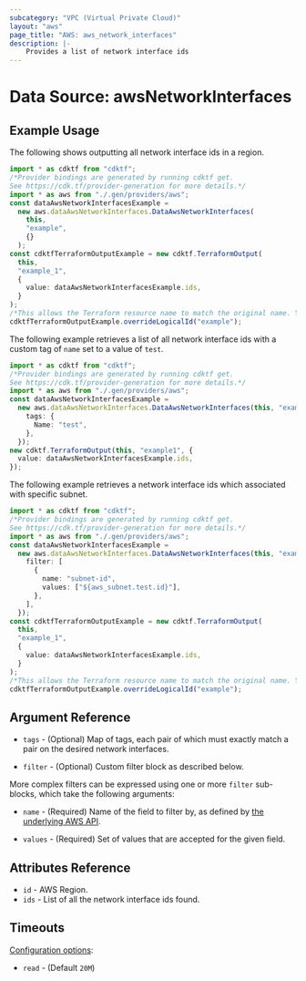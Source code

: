 ```yaml
---
subcategory: "VPC (Virtual Private Cloud)"
layout: "aws"
page_title: "AWS: aws_network_interfaces"
description: |-
    Provides a list of network interface ids
---
```


# Data Source: awsNetworkInterfaces

## Example Usage

The following shows outputting all network interface ids in a region.

```typescript
import * as cdktf from "cdktf";
/*Provider bindings are generated by running cdktf get.
See https://cdk.tf/provider-generation for more details.*/
import * as aws from "./.gen/providers/aws";
const dataAwsNetworkInterfacesExample =
  new aws.dataAwsNetworkInterfaces.DataAwsNetworkInterfaces(
    this,
    "example",
    {}
  );
const cdktfTerraformOutputExample = new cdktf.TerraformOutput(
  this,
  "example_1",
  {
    value: dataAwsNetworkInterfacesExample.ids,
  }
);
/*This allows the Terraform resource name to match the original name. You can remove the call if you don't need them to match.*/
cdktfTerraformOutputExample.overrideLogicalId("example");

```

The following example retrieves a list of all network interface ids with a custom tag of `name` set to a value of `test`.

```typescript
import * as cdktf from "cdktf";
/*Provider bindings are generated by running cdktf get.
See https://cdk.tf/provider-generation for more details.*/
import * as aws from "./.gen/providers/aws";
const dataAwsNetworkInterfacesExample =
  new aws.dataAwsNetworkInterfaces.DataAwsNetworkInterfaces(this, "example", {
    tags: {
      Name: "test",
    },
  });
new cdktf.TerraformOutput(this, "example1", {
  value: dataAwsNetworkInterfacesExample.ids,
});

```

The following example retrieves a network interface ids which associated
with specific subnet.

```typescript
import * as cdktf from "cdktf";
/*Provider bindings are generated by running cdktf get.
See https://cdk.tf/provider-generation for more details.*/
import * as aws from "./.gen/providers/aws";
const dataAwsNetworkInterfacesExample =
  new aws.dataAwsNetworkInterfaces.DataAwsNetworkInterfaces(this, "example", {
    filter: [
      {
        name: "subnet-id",
        values: ["${aws_subnet.test.id}"],
      },
    ],
  });
const cdktfTerraformOutputExample = new cdktf.TerraformOutput(
  this,
  "example_1",
  {
    value: dataAwsNetworkInterfacesExample.ids,
  }
);
/*This allows the Terraform resource name to match the original name. You can remove the call if you don't need them to match.*/
cdktfTerraformOutputExample.overrideLogicalId("example");

```

## Argument Reference

*   `tags` - (Optional) Map of tags, each pair of which must exactly match
    a pair on the desired network interfaces.

*   `filter` - (Optional) Custom filter block as described below.

More complex filters can be expressed using one or more `filter` sub-blocks,
which take the following arguments:

*   `name` - (Required) Name of the field to filter by, as defined by
    [the underlying AWS API](https://docs.aws.amazon.com/AWSEC2/latest/APIReference/API_DescribeNetworkInterfaces.html).

*   `values` - (Required) Set of values that are accepted for the given field.

## Attributes Reference

* `id` - AWS Region.
* `ids` - List of all the network interface ids found.

## Timeouts

[Configuration options](https://developer.hashicorp.com/terraform/language/resources/syntax#operation-timeouts):

* `read` - (Default `20M`)
